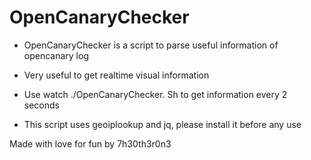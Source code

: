 # OpenCanaryChecker
- OpenCanaryChecker is a script to parse useful information of opencanary log
- Very useful to get realtime visual information
- Use watch ./OpenCanaryChecker. Sh to get information every 2 seconds 

- This script uses geoiplookup and jq, please install it before any use

Made with love for fun by 7h30th3r0n3
